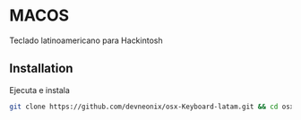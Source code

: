# MACOS 
Teclado latinoamericano para Hackintosh
## Installation
Ejecuta e instala

```bash
git clone https://github.com/devneonix/osx-Keyboard-latam.git && cd osx-Keyboard-latam && cp -v MS*.* ~/Library/Keyboard\ Layouts/
```
